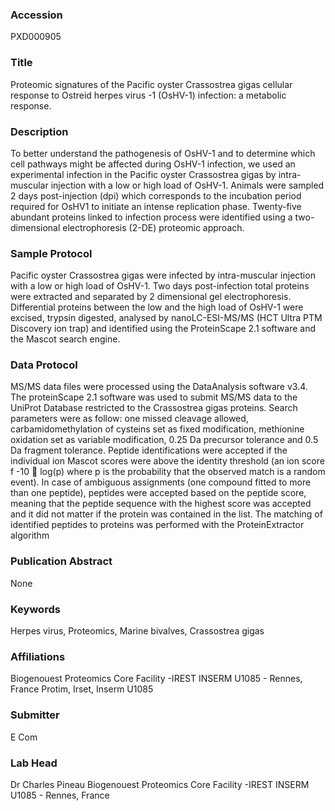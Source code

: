 ### Accession
PXD000905

### Title
Proteomic signatures of the Pacific oyster Crassostrea gigas cellular response to Ostreid herpes virus -1 (OsHV-1) infection: a metabolic response.

### Description
To better understand the pathogenesis of OsHV-1 and to determine which cell pathways might be affected during OsHV-1 infection, we used an experimental infection in the Pacific oyster Crassostrea gigas by intra-muscular injection with a low or high load of OsHV-1. Animals were sampled 2 days post-injection (dpi) which corresponds to the incubation period required for OsHV1 to initiate an intense replication phase. Twenty-five abundant proteins linked to infection process were identified using a two-dimensional electrophoresis (2-DE) proteomic approach.

### Sample Protocol
Pacific oyster Crassostrea gigas were infected by  intra-muscular injection with a low or high load of OsHV-1. Two days post-infection total proteins were extracted and separated by 2 dimensional gel electrophoresis. Differential proteins between the low and the high load of OsHV-1 were excised, trypsin digested, analysed by nanoLC-ESI-MS/MS (HCT Ultra PTM Discovery ion trap) and identified using the ProteinScape 2.1 software and the Mascot search engine.

### Data Protocol
MS/MS data files were processed using the DataAnalysis software v3.4. The proteinScape 2.1 software was used to submit MS/MS data to the UniProt Database restricted to the Crassostrea gigas proteins. Search parameters were as follow: one missed cleavage allowed, carbamidomethylation of cysteins set as fixed modification, methionine oxidation set as variable modification, 0.25 Da precursor tolerance and 0.5 Da fragment tolerance. Peptide identifications were accepted if the individual ion Mascot scores were above the identity threshold (an ion score f -10  log(p) where p is the probability that the observed match is a random event). In case of ambiguous assignments (one compound fitted to more than one peptide), peptides were accepted based on the peptide score, meaning that the peptide sequence with the highest score was accepted and it did not matter if the protein was contained in the list. The matching of identified peptides to proteins was performed with the ProteinExtractor algorithm

### Publication Abstract
None

### Keywords
Herpes virus, Proteomics, Marine bivalves, Crassostrea gigas

### Affiliations
Biogenouest Proteomics Core Facility -IREST INSERM U1085 - Rennes, France
Protim, Irset, Inserm U1085

### Submitter
E Com

### Lab Head
Dr Charles Pineau
Biogenouest Proteomics Core Facility -IREST INSERM U1085 - Rennes, France



